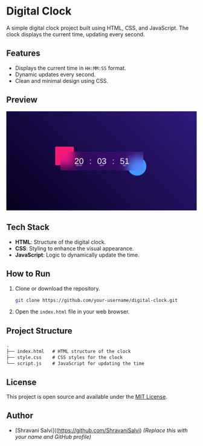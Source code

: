 # Digital Clock

A simple digital clock project built using HTML, CSS, and JavaScript. The clock displays the current time, updating every second.

## Features

- Displays the current time in `HH:MM:SS` format.
- Dynamic updates every second.
- Clean and minimal design using CSS.

## Preview

![Digital Clock Screenshot](digital_clock.png) 
## Tech Stack

- **HTML**: Structure of the digital clock.
- **CSS**: Styling to enhance the visual appearance.
- **JavaScript**: Logic to dynamically update the time.

## How to Run

1. Clone or download the repository.
   ```bash
   git clone https://github.com/your-username/digital-clock.git
   ```

2. Open the `index.html` file in your web browser.

## Project Structure

```
.
├── index.html   # HTML structure of the clock
├── style.css    # CSS styles for the clock
└── script.js    # JavaScript for updating the time
```

## License

This project is open source and available under the [MIT License](LICENSE).

## Author

- [Shravani Salvi]((https://github.com/ShravaniSalvi) *(Replace this with your name and GitHub profile)*
